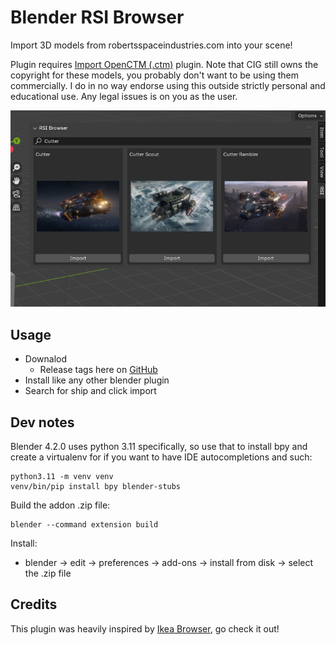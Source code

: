 Blender RSI Browser
====================
Import 3D models from robertsspaceindustries.com into your scene!

Plugin requires [Import OpenCTM (.ctm)](https://github.com/RealIndrit/blender-openctm) plugin.
Note that CIG still owns the copyright for these models, you probably don't want to be using them commercially. I do
in no way endorse using this outside strictly personal and educational use. Any legal issues is on you as the user.

![Showcase of search menu](assets/menu_showcase.png)
## Usage

- Downalod
   - Release tags here on [GitHub](https://github.com/RealIndrit/blender-rsi-browser/releases/tag/1.0.0)
- Install like any other blender plugin
- Search for ship and click import

Dev notes
---------
Blender 4.2.0 uses python 3.11 specifically, so use that to install bpy and create a virtualenv for if you want to have IDE autocompletions and such:
```
python3.11 -m venv venv
venv/bin/pip install bpy blender-stubs
```

Build the addon .zip file:
```
blender --command extension build
```

Install:
* blender -> edit -> preferences -> add-ons -> install from disk -> select the .zip file


Credits
-------
This plugin was heavily inspired by [Ikea Browser](https://github.com/shish/blender-ikea-browser/), go check it out!